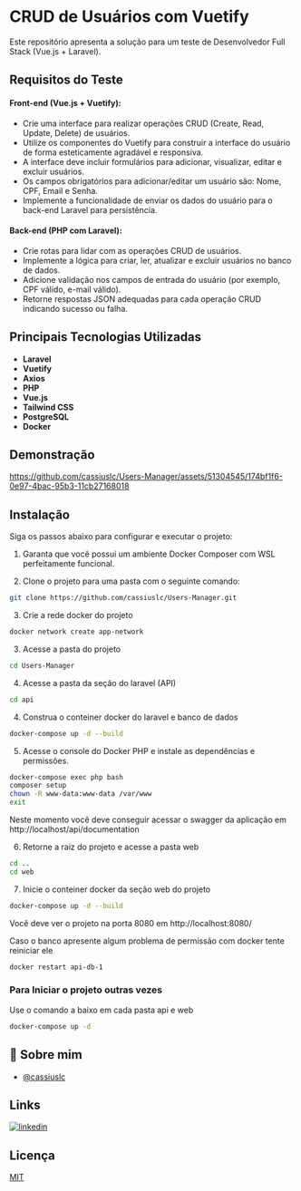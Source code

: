 
# CRUD de Usuários com Vuetify

Este repositório apresenta a solução para um teste de Desenvolvedor Full Stack (Vue.js + Laravel).

## Requisitos do Teste

#### Front-end (Vue.js + Vuetify):

- Crie uma interface para realizar operações CRUD (Create, Read, Update, Delete) de usuários.
- Utilize os componentes do Vuetify para construir a interface do usuário de forma esteticamente agradável e responsiva.
- A interface deve incluir formulários para adicionar, visualizar, editar e excluir usuários.
- Os campos obrigatórios para adicionar/editar um usuário são: Nome, CPF, Email e Senha.
- Implemente a funcionalidade de enviar os dados do usuário para o back-end Laravel para persistência.

#### Back-end (PHP com Laravel):

- Crie rotas para lidar com as operações CRUD de usuários.
- Implemente a lógica para criar, ler, atualizar e excluir usuários no banco de dados.
- Adicione validação nos campos de entrada do usuário (por exemplo, CPF válido, e-mail válido).
- Retorne respostas JSON adequadas para cada operação CRUD indicando sucesso ou falha.

## Principais Tecnologias Utilizadas
- **Laravel**
- **Vuetify**
- **Axios**
- **PHP**
- **Vue.js**
- **Tailwind CSS**
- **PostgreSQL**
- **Docker**


## Demonstração

https://github.com/cassiuslc/Users-Manager/assets/51304545/174bf1f6-0e97-4bac-95b3-11cb27168018

## Instalação

Siga os passos abaixo para configurar e executar o projeto:

1. Garanta que você possui um ambiente Docker Composer com WSL perfeitamente funcional.

2. Clone o projeto para uma pasta com o seguinte comando:
```bash
git clone https://github.com/cassiuslc/Users-Manager.git
```
3. Crie a rede docker do projeto
```bash
docker network create app-network
```
3. Acesse a pasta do projeto
```bash
cd Users-Manager
```
4. Acesse a pasta da seção do laravel (API)
```bash
cd api
```
4. Construa o conteiner docker do laravel e banco de dados
```bash
docker-compose up -d --build
```
5. Acesse o console do Docker PHP e instale as dependências e permissões.
```bash
docker-compose exec php bash
composer setup
chown -R www-data:www-data /var/www
exit
```
Neste momento você deve conseguir acessar o swagger da aplicação em http://localhost/api/documentation

6. Retorne a raiz do projeto e acesse a pasta web
```bash
cd ..
cd web
```
7. Inicie o conteiner docker da seção web do projeto
```bash
docker-compose up -d --build
```
Você deve ver o projeto na porta 8080 em http://localhost:8080/

Caso o banco apresente algum problema de permissão com docker tente reiniciar ele
```bash
docker restart api-db-1
```
### Para Iniciar o projeto outras vezes
Use o comando a baixo em cada pasta api e web
```bash
docker-compose up -d
```
## 🚀 Sobre mim

- [@cassiuslc](https://www.github.com/cassiuslc)


## Links

[![linkedin](https://img.shields.io/badge/linkedin-0A66C2?style=for-the-badge&logo=linkedin&logoColor=white)](https://www.linkedin.com/cassiuslc)

## Licença

[MIT](https://choosealicense.com/licenses/mit/)
